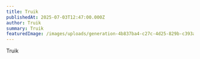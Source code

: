 ```yaml
---
title: Truik
publishedAt: 2025-07-03T12:47:00.000Z
author: Truik
summary: Truik
featuredImage: /images/uploads/generation-4b837ba4-c27c-4d25-829b-c393a672e4d8.png
---
```

Truik
